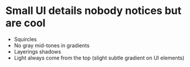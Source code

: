 # Small UI details nobody notices but are cool

- Squircles 
- No gray mid-tones in gradients 
- Layerings shadows
- Light always come from the top (slight subtle gradient on UI elements)

